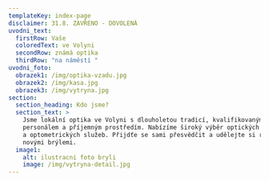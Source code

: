 ```yaml
---
templateKey: index-page
disclaimer: 31.8. ZAVŘENO - DOVOLENÁ
uvodni_text:
  firstRow: Vaše
  coloredText: ve Volyni
  secondRow: známá optika
  thirdRow: "na náměstí "
uvodni_foto:
  obrazek1: /img/optika-vzadu.jpg
  obrazek2: /img/kasa.jpg
  obrazek3: /img/vytryna.jpg
section:
  section_heading: Kdo jsme?
  section_text: >
    Jsme lokální optika ve Volyni s dlouholetou tradicí, kvalifikovaným
    personálem a příjemným prostředím. Nabízíme široký výběr optických produktů
    a optometrických služeb. Přijdťe se sami přesvědčit a udělejte si radost
    novými brýlemi.
  image1:
    alt: ilustracni foto bryli
    image: /img/vytryna-detail.jpg
---
```

